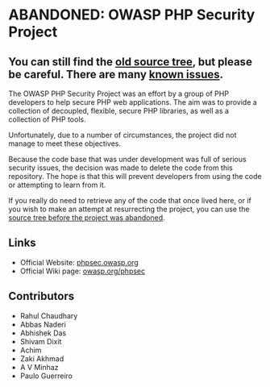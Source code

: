 # ABANDONED: OWASP PHP Security Project

## You can still find the [old source tree](https://github.com/OWASP/phpsec/tree/1999edc10a3b755ff2b17bb78376bd53dd40d192), but please be careful. There are many [known issues](https://github.com/OWASP/phpsec/issues).

The OWASP PHP Security Project was an effort by a group of PHP developers to help secure PHP web applications. The aim was to provide a collection of decoupled, flexible, secure PHP libraries, as well as a collection of PHP tools.

Unfortunately, due to a number of circumstances, the project did not manage to meet these objectives.

Because the code base that was under development was full of serious security issues, the decision was made to delete the code from this repository. The hope is that this will prevent developers from using the code or attempting to learn from it.

If you really do need to retrieve any of the code that once lived here, or if you wish to make an attempt at resurrecting the project, you can use the [source tree before the project was abandoned](https://github.com/OWASP/phpsec/tree/1999edc10a3b755ff2b17bb78376bd53dd40d192).

## Links

* Official Website: [phpsec.owasp.org](http://phpsec.owasp.org)
* Official Wiki page: [owasp.org/phpsec](https://owasp.org/index.php/phpsec)

## Contributors

* Rahul Chaudhary
* Abbas Naderi
* Abhishek Das
* Shivam Dixit
* Achim
* Zaki Akhmad
* A V Minhaz
* Paulo Guerreiro
